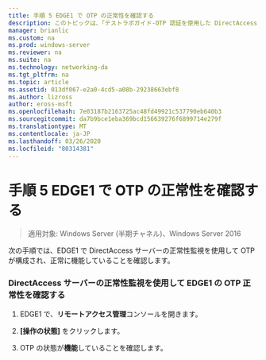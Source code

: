 ```yaml
---
title: 手順 5 EDGE1 で OTP の正常性を確認する
description: このトピックは、「テストラボガイド-OTP 認証を使用した DirectAccess のデモンストレーション」と「RSA SecurID for Windows Server 2016」に含まれています。
manager: brianlic
ms.custom: na
ms.prod: windows-server
ms.reviewer: na
ms.suite: na
ms.technology: networking-da
ms.tgt_pltfrm: na
ms.topic: article
ms.assetid: 013df067-e2a0-4cd5-a08b-29238663ebf8
ms.author: lizross
author: eross-msft
ms.openlocfilehash: 7e03187b2163725ac48fd49921c537790eb640b3
ms.sourcegitcommit: da7b9bce1eba369bcd156639276f6899714e279f
ms.translationtype: MT
ms.contentlocale: ja-JP
ms.lasthandoff: 03/26/2020
ms.locfileid: "80314381"
---
```

# <a name="step-5-verify-otp-health-on-edge1"></a>手順 5 EDGE1 で OTP の正常性を確認する

>適用対象: Windows Server (半期チャネル)、Windows Server 2016

次の手順では、EDGE1 で DirectAccess サーバーの正常性監視を使用して OTP が構成され、正常に機能していることを確認します。  
  
### <a name="verify-otp-health-on-edge1-using-directaccess-server-health-monitoring"></a>DirectAccess サーバーの正常性監視を使用して EDGE1 の OTP 正常性を確認する  
  
1.  EDGE1 で、**リモートアクセス管理**コンソールを開きます。  
  
2.  **[操作の状態]** をクリックします。  
  
3.  OTP の状態が**機能**していることを確認します。  
  



